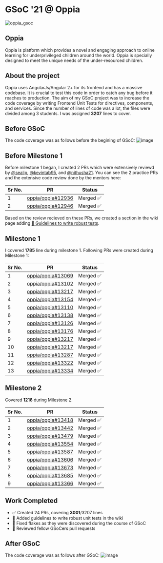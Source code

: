 # GSoC '21 @ Oppia
![oppia_gsoc](https://user-images.githubusercontent.com/26626415/131044965-a73c2df3-cdc7-4242-9465-b30b572c2a05.jpeg)

## Oppia
Oppia is platform which provides a novel and engaging approach to online learning for underprivileged children around the world. Oppia is specially designed to meet the unique needs of the under-resourced children.

## About the project
Oppia uses AngularJs/Angular 2+ for its frontend and has a massive codebase. It is crucial to test this code in order to catch any bug before it reaches to production. The aim of my GSoC project was to increase the code coverage by writing Frontend Unit Tests for directives, components, and services. Since the number of lines of code was a lot, the files were divided among 3 students. I was assigned **3207** lines to cover.

## Before GSoC
The code coverage was as follows before the begining of GSoC:
![image](https://user-images.githubusercontent.com/26626415/130315810-8d782dff-baa1-47ec-aba2-ddf5f59881f9.png)

## Before Milestone 1
Before milestone 1 began, I created 2 PRs which were extensively reviewd by [@sealip](https://github.com/seanlip), [@kevintab95](https://github.com/kevintab95), and [@nithusha21](https://github.com/nithusha21). You can see the 2 practice PRs and the extensive code review done by the mentors here:

Sr No. | PR                                                 | Status
-------|----------------------------------------------------|-------------
1 | [oppia/oppia#12936](https://github.com/oppia/oppia/pull/12936)| Merged ✅
2 | [oppia/oppia#12946](https://github.com/oppia/oppia/pull/12946)| Merged ✅

Based on the review recieved on these PRs, we created a section in the wiki page adding [📝 Guidelines to write robust tests](https://github.com/oppia/oppia/wiki/Frontend-unit-tests-guide#guidelines-to-write-robust-tests).

## Milestone 1
I covered **1785** line during milestone 1. Following PRs were created during Milestone 1:

Sr No. | PR                                                 | Status
-------|----------------------------------------------------|-------------
1|[oppia/oppia#13069](https://github.com/oppia/oppia/pull/13069)| Merged ✅
2|[oppia/oppia#13102](https://github.com/oppia/oppia/pull/13102)| Merged ✅
3|[oppia/oppia#13217](https://github.com/oppia/oppia/pull/13217)| Merged ✅
4|[oppia/oppia#13154](https://github.com/oppia/oppia/pull/13154)| Merged ✅
5|[oppia/oppia#13110](https://github.com/oppia/oppia/pull/13110)| Merged ✅
6|[oppia/oppia#13138](https://github.com/oppia/oppia/pull/13138)| Merged ✅
7|[oppia/oppia#13126](https://github.com/oppia/oppia/pull/13126)| Merged ✅
8|[oppia/oppia#13176](https://github.com/oppia/oppia/pull/13176)| Merged ✅
9|[oppia/oppia#13217](https://github.com/oppia/oppia/pull/13217)| Merged ✅
10|[oppia/oppia#13217](https://github.com/oppia/oppia/pull/13217)| Merged ✅
11|[oppia/oppia#13287](https://github.com/oppia/oppia/pull/13287)| Merged ✅
12|[oppia/oppia#13322](https://github.com/oppia/oppia/pull/13322)| Merged ✅
13|[oppia/oppia#13334](https://github.com/oppia/oppia/pull/13334)| Merged ✅

## Milestone 2
Covered **1216** during Milestone 2.

Sr No. | PR                                                 | Status
-------|----------------------------------------------------|-------------
1|[oppia/oppia#13418](https://github.com/oppia/oppia/pull/13069)| Merged ✅
2|[oppia/oppia#13442](https://github.com/oppia/oppia/pull/13102)| Merged ✅
3|[oppia/oppia#13479](https://github.com/oppia/oppia/pull/13217)| Merged ✅
4|[oppia/oppia#13554](https://github.com/oppia/oppia/pull/13154)| Merged ✅
5|[oppia/oppia#13587](https://github.com/oppia/oppia/pull/13110)| Merged ✅
6|[oppia/oppia#13606](https://github.com/oppia/oppia/pull/13138)| Merged ✅
7|[oppia/oppia#13673](https://github.com/oppia/oppia/pull/13126)| Merged ✅
8|[oppia/oppia#13685](https://github.com/oppia/oppia/pull/13176)| Merged ✅
9|[oppia/oppia#13366](https://github.com/oppia/oppia/pull/13217)| Merged ✅

## Work Completed
- ✅ Created 24 PRs, covering **3001**/3207 lines
- 📝 Added guidelines to write robust unit tests in the wiki
- 🔨 Fixed flakes as they were discovered during the course of GSoC
- 🧐 Reviewed fellow GSoCers pull requests

## After GSoC
The code coverage was as follows after GSoC:
![image](https://user-images.githubusercontent.com/26626415/130315540-a94d4209-b2a0-4737-9bcb-2b4d0a1d799d.png)
